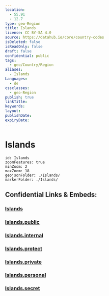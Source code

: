 ```yaml
---
location:
  - 55.91
  - 12.7
type: geo-Region
title: Islands
license: CC BY-SA 4.0
source: https://datahub.io/core/country-codes
isDeleted: false
isReadOnly: false
draft: false
confidential: public
tags:
  - geo/Country/Region
aliases:
  - Islands
Languages:
  - de
cssclasses:
  - geo-Region
publish: true
linkTitle:
keywords:
layout:
publishDate:
expiryDate:
---
```


# Islands

```leaflet
id: Islands
zoomFeatures: true 
minZoom: 2 
maxZoom: 18
geojsonFolder: ./Islands/
markerFolder: ./Islands/
```


## Confidential Links & Embeds: 

### [Islands](/_Standards/Earth/Continent/Europe/Europe~North/Sweden/Islands.md) 

### [Islands.public](/_public/Earth/Continent/Europe/Europe~North/Sweden/Islands.public.md) 

### [Islands.internal](/_internal/Earth/Continent/Europe/Europe~North/Sweden/Islands.internal.md) 

### [Islands.protect](/_protect/Earth/Continent/Europe/Europe~North/Sweden/Islands.protect.md) 

### [Islands.private](/_private/Earth/Continent/Europe/Europe~North/Sweden/Islands.private.md) 

### [Islands.personal](/_personal/Earth/Continent/Europe/Europe~North/Sweden/Islands.personal.md) 

### [Islands.secret](/_secret/Earth/Continent/Europe/Europe~North/Sweden/Islands.secret.md)

